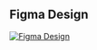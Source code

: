 ## Figma Design

[![Figma Design](https://drive.google.com/file/d/128yBFcFPYTi2ezsTiaE6-9YWjRTmmBiK/view?usp=drive_link)](https://www.figma.com/design/8gFChQa19wQv1FIr99iDwf/sach?node-id=1-2&t=g49mM4C0YptoS7pP-1)
